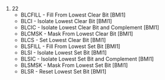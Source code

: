 1. 22
   - BLCFILL - Fill From Lowest Clear Bit [BMI1]
   - BLCI - Isolate Lowest Clear Bit [BMI1]
   - BLCIC -  Isolate Lowest Clear Bit and Complement [BMI1]
   - BLCMSK - Mask From Lowest Clear Bit [BMI1]
   - BLCS - Set Lowest Clear Bit [BMI1]
   - BLSFILL - Fill From Lowest Set Bit [BMI1]
   - BLSI - Isolate Lowest Set Bit [BMI1]
   - BLSIC - Isolate Lowest Set Bit and Complement [BMI1]
   - BLSMSK - Mask From Lowest Set Bit [BMI1]
   - BLSR - Reset Lowest Set Bit [BMI1]
